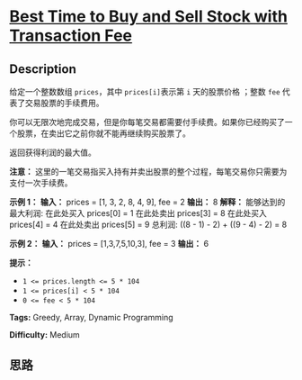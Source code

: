 # [Best Time to Buy and Sell Stock with Transaction Fee][title]

## Description

给定一个整数数组 `prices`，其中 `prices[i]`表示第 `i` 天的股票价格 ；整数 `fee` 代表了交易股票的手续费用。

你可以无限次地完成交易，但是你每笔交易都需要付手续费。如果你已经购买了一个股票，在卖出它之前你就不能再继续购买股票了。

返回获得利润的最大值。

**注意：** 这里的一笔交易指买入持有并卖出股票的整个过程，每笔交易你只需要为支付一次手续费。



**示例 1：**
            **输入：** prices = [1, 3, 2, 8, 4, 9], fee = 2    **输出：** 8    **解释：** 能够达到的最大利润:      在此处买入 prices[0] = 1    在此处卖出 prices[3] = 8    在此处买入 prices[4] = 4    在此处卖出 prices[5] = 9    总利润: ((8 - 1) - 2) + ((9 - 4) - 2) = 8

**示例 2：**
            **输入：** prices = [1,3,7,5,10,3], fee = 3    **输出：** 6    



**提示：**

  * `1 <= prices.length <= 5 * 104`
  * `1 <= prices[i] < 5 * 104`
  * `0 <= fee < 5 * 104`


**Tags:** Greedy, Array, Dynamic Programming

**Difficulty:** Medium

## 思路

[title]: https://leetcode-cn.com/problems/best-time-to-buy-and-sell-stock-with-transaction-fee
